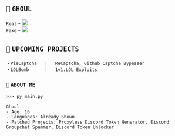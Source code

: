 ## `👻` `GHOUL` 
`Real` - ![](https://komarev.com/ghpvc/?username=skidghoul&style=for-the-badge)<br>
`Fake` - ![](https://komarev.com/ghpvc/?username=fake-skidghoul&style=for-the-badge)
## `👻` **`UPCOMING PROJECTS`**
```
・PieCaptcha   |   ReCaptcha, Github Captcha Bypasser
・LOLBomb      |   1v1.LOL Exploits
```
### `👻` **`ABOUT ME`**
```
>>> py main.py

Ghoul
- Age: 16
- Languages: Already Shown
- Patched Projects: Proxyless Discord Token Generator, Discord Groupchat Spammer, Discord Token Unlocker
```
